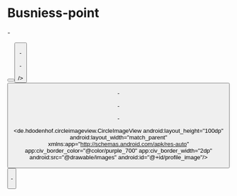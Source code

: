 # Busniess-point
<?xml version="1.0" encoding="UTF-8"?>

-<RelativeLayout tools:visibility="visible" android:visibility="visible" tools:context=".MainActivity" android:background="#ffff" android:layout_height="match_parent" android:layout_width="match_parent" android:id="@+id/username" xmlns:tools="http://schemas.android.com/tools" xmlns:app="http://schemas.android.com/apk/res-auto" xmlns:android="http://schemas.android.com/apk/res/android">

<EditText android:layout_height="wrap_content" android:layout_width="wrap_content" android:id="@+id/editTextTextPersonName3" android:text="User Name" android:inputType="textPersonName" android:ems="10" android:layout_marginBottom="161dp" android:layout_marginEnd="104dp" android:layout_alignParentEnd="true" android:layout_above="@+id/thur"/>

<TextView android:layout_height="wrap_content" android:layout_width="0dp" android:text="Hello World!" android:layout_marginEnd="411dp" android:layout_alignParentEnd="true" app:layout_constraintVertical_bias="0.39" app:layout_constraintTop_toTopOf="parent" app:layout_constraintRight_toRightOf="parent" app:layout_constraintLeft_toLeftOf="parent" app:layout_constraintBottom_toBottomOf="parent"/>

<TextView android:layout_height="wrap_content" android:layout_width="match_parent" android:id="@+id/textView" android:text="Do you hav't an Account!" android:layout_marginBottom="7dp" android:layout_above="@+id/createNow" app:layout_constraintTop_toTopOf="parent" app:layout_constraintStart_toStartOf="parent" android:textStyle="italic" android:textSize="18sp" android:fontFamily="serif" android:layout_marginTop="4dp" style="@android:style/Widget.DeviceDefault.TextView"/>

<Button android:layout_height="wrap_content" android:layout_width="wrap_content" android:id="@+id/thur" android:text="Login" android:layout_marginBottom="48dp" android:layout_marginEnd="143dp" android:layout_alignParentEnd="true" android:layout_above="@+id/createNow" android:layout_marginStart="180dp" android:layout_alignParentStart="true"/>

<Button android:background="#00FFFFFF" android:layout_height="wrap_content" android:layout_width="172dp" android:id="@+id/createNow" android:text="Create Now" android:layout_marginBottom="45dp" android:layout_marginEnd="129dp" android:layout_alignParentEnd="true" style="@style/Widget.AppCompat.Button" android:layout_marginStart="109dp" android:layout_alignParentStart="true" app:strokeColor="#D5FFFFFF" app:rippleColor="#FFFFFF" android:textColor="#6D63FD" android:textAppearance="@style/TextAppearance.AppCompat.Small" android:layout_alignParentBottom="true"/>

<ImageView android:layout_height="228dp" android:layout_width="352dp" android:id="@+id/imageView" android:layout_marginBottom="209dp" android:layout_marginEnd="36dp" android:layout_alignParentEnd="true" android:layout_above="@+id/thur" android:layout_marginStart="23dp" android:layout_alignParentStart="true" app:srcCompat="@drawable/logobg"/>

<EditText android:layout_height="wrap_content" android:layout_width="222dp" android:id="@+id/editTextTextPersonName2" android:text="Business Name" android:inputType="textPersonName" android:ems="10" android:layout_marginBottom="108dp" android:layout_marginEnd="67dp" android:layout_above="@+id/thur" android:layout_marginStart="-2dp" android:layout_alignEnd="@+id/imageView" android:layout_alignStart="@+id/editTextTextPersonName3"/>

<EditText android:layout_height="wrap_content" android:layout_width="wrap_content" android:id="@+id/editTextTextPersonName4" android:text="Phone" android:inputType="textPersonName" android:ems="10" android:layout_marginBottom="56dp" android:layout_marginEnd="103dp" android:layout_alignParentEnd="true" android:layout_above="@+id/thur" android:layout_marginStart="2dp" android:layout_alignStart="@+id/editTextTextPersonName3"/>

<EditText android:layout_height="wrap_content" android:layout_width="wrap_content" android:id="@+id/editTextTextPersonName5" android:text="Password" android:inputType="textPersonName" android:ems="10" android:layout_marginBottom="5dp" android:layout_marginEnd="-1dp" android:layout_above="@+id/thur" android:layout_marginStart="2dp" android:layout_alignEnd="@+id/editTextTextPersonName4" android:layout_alignStart="@+id/editTextTextPersonName4"/>

<TextView android:layout_height="41dp" android:layout_width="314dp" android:id="@+id/textView2" android:text="Business Point" android:layout_marginBottom="114dp" android:layout_marginEnd="85dp" android:layout_alignParentEnd="true" android:layout_above="@+id/imageView" android:textSize="34sp" style="@android:style/Widget.DeviceDefault.TextView.SpinnerItem" android:layout_marginStart="70dp" android:layout_alignParentStart="true" android:textColor="#1844E4" android:textColorLink="#FFFFFF"/>

</RelativeLayout>

<?xml version="1.0" encoding="UTF-8"?>

-<LinearLayout tools:context=".Sign_in_Activity" android:layout_height="match_parent" android:layout_width="match_parent" xmlns:tools="http://schemas.android.com/tools" xmlns:app="http://schemas.android.com/apk/res-auto" xmlns:android="http://schemas.android.com/apk/res/android">


-<LinearLayout android:layout_height="match_parent" android:layout_width="match_parent" android:orientation="vertical" android:layout_marginBottom="15dp" android:layout_marginRight="40dp" android:layout_marginTop="20dp" android:layout_marginLeft="40dp">

<ImageView android:layout_height="wrap_content" android:layout_width="match_parent" app:srcCompat="@drawable/logobg" android:id="@+id/imageView2"/>

<TextView android:layout_height="70dp" android:layout_width="match_parent" android:id="@+id/textView9" app:civ_border_color="@color/purple_700" android:textSize="40dp" android:text="Business Point" android:gravity="center"/>
/> 
<EditText android:layout_height="wrap_content" android:layout_width="match_parent" android:layout_marginBottom="20dp" android:layout_marginTop="10dp" android:id="@+id/editTextPhone2" android:inputType="phone" android:hint="3054009589"/>

<EditText android:layout_height="wrap_content" android:layout_width="match_parent" android:layout_marginBottom="20dp" android:id="@+id/editTextTextPassword" android:inputType="textPassword" android:hint="Enter Password"/>

<Button android:layout_height="wrap_content" android:layout_width="match_parent" android:text="Login" android:layout_gravity="center"/>


-<LinearLayout android:layout_height="100dp" android:layout_width="match_parent" android:orientation="horizontal" android:layout_marginTop="10dp">

<TextView android:layout_height="80dp" android:layout_width="wrap_content" android:layout_marginLeft="3dp" android:id="@+id/textView12" android:textSize="20dp" android:text="have't an account ?" android:textColor="@color/black"/>

<TextView android:layout_height="80dp" android:layout_width="222dp" android:textSize="20dp" android:text="Register" android:textColor="@color/purple_700"/>

</LinearLayout>

</LinearLayout>

</LinearLayout>

<?xml version="1.0" encoding="UTF-8"?>

-<RelativeLayout tools:context=".Sign_up_Activity" android:background="#fff" android:layout_height="match_parent" android:layout_width="match_parent" xmlns:tools="http://schemas.android.com/tools" xmlns:app="http://schemas.android.com/apk/res-auto" xmlns:android="http://schemas.android.com/apk/res/android">


-<LinearLayout android:layout_height="match_parent" android:layout_width="match_parent" android:orientation="vertical" android:layout_marginBottom="15dp" android:layout_marginRight="40dp" android:layout_marginTop="20dp" android:layout_marginLeft="40dp">

<de.hdodenhof.circleimageview.CircleImageView android:layout_height="100dp" android:layout_width="match_parent" xmlns:app="http://schemas.android.com/apk/res-auto" app:civ_border_color="@color/purple_700" app:civ_border_width="2dp" android:src="@drawable/images" android:id="@+id/profile_image"/>

<TextView android:layout_height="70dp" android:layout_width="match_parent" android:id="@+id/textView9" android:textSize="30dp" android:text="Upload Image" android:gravity="center"/>

<EditText android:layout_height="wrap_content" android:layout_width="match_parent" android:layout_marginBottom="10dp" android:id="@+id/editTextTextPersonName7" android:inputType="textPersonName" android:hint="User Name"/>

<EditText android:layout_height="wrap_content" android:layout_width="match_parent" android:layout_marginBottom="10dp" android:id="@+id/editTextTextPersonName8" android:inputType="textPersonName" android:hint="Business (machanical electriacl....)"/>

<EditText android:layout_height="wrap_content" android:layout_width="match_parent" android:layout_marginBottom="10dp" android:id="@+id/editTextPhone2" android:inputType="phone" android:hint="3054009589"/>

<EditText android:layout_height="wrap_content" android:layout_width="match_parent" android:layout_marginBottom="10dp" android:id="@+id/editTextTextEmailAddress" android:inputType="textEmailAddress" android:hint="example@gmail.com"/>

<EditText android:layout_height="wrap_content" android:layout_width="match_parent" android:layout_marginBottom="10dp" android:id="@+id/editTextTextPassword" android:inputType="textPassword" android:hint="Strong Password"/>

<Button android:layout_height="wrap_content" android:layout_width="match_parent" android:text="Submit" android:layout_gravity="center"/>

<TextView android:layout_height="80dp" android:layout_width="match_parent" android:layout_marginTop="10dp" android:id="@+id/textView12" android:textSize="20dp" android:text="Already Registered" android:textColor="@color/black"/>

<TextView android:layout_height="match_parent" android:layout_width="match_parent" android:textSize="20dp" android:text="Login Now" android:layout_gravity="center" android:textColor="@color/purple_700"/>

</LinearLayout>

</RelativeLayout>

<?xml version="1.0" encoding="UTF-8"?>

-<LinearLayout tools:context=".Splash_Screen_Activity" android:layout_height="match_parent" android:layout_width="match_parent" xmlns:tools="http://schemas.android.com/tools" xmlns:app="http://schemas.android.com/apk/res-auto" xmlns:android="http://schemas.android.com/apk/res/android">

<ImageView android:layout_height="match_parent" android:layout_width="match_parent" app:srcCompat="@drawable/logobg" android:layout_gravity="center" android:layout_marginBottom="30dp" android:layout_marginTop="30dp" android:layout_marginRight="30dp" android:layout_marginLeft="30dp" android:id="@+id/imageView2"/>

</LinearLayout>
